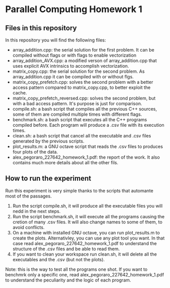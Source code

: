 # Parallel Computing Homework 1

## Files in this repository
In this repository you will find the following files:

- array_addition.cpp: the serial solution for the first problem. It can be compiled without flags or with flags to enable vectorization
- array_addition_AVX.cpp: a modified verson of array_addition.cpp that uses explicit AVX intrinsics to accomplish vectorization.
- matrix_copy.cpp: the serial solution for the second problem. As array_addition.cpp it can be compiled with or without flgs.
- matrix_copy_prefetch.cpp: solves the second problem with a better access pattern compared to matrix_copy.cpp, to better exploit the cache.
- matrix_copy_prefetch_reversed.cpp: solves the second problem, but with a bad access pattern. It's purpose is just for comparison.
- compile.sh: a bash script that compiles all the previous C++ sources, some of them are compiled multiple times with different flags.
- benchmark.sh: a bash script that executes all the C++ programs compiled before. Each program will produce a .csv file with its execution times.
- clean.sh: a bash script that cancel all the executable and .csv files generated by the previous scripts.
- plot_results.m: a GNU octave script that reads the .csv files to produces four plots of the data.
- alex_pegoraro_227642_homework_1.pdf: the report of the work. It also contains much more details about all the other fils.

## How to run the experiment

Run this experiment is very simple thanks to the scripts that automante most of the passages.

1. Run the script compile.sh, it will produce all the executable files you will nedd in the next steps.
2. Run the script benchmark.sh, it will execute all the programs causing the cretion of many .csv files. 
It will also change names to some of them, to avoid conflicts.
3. On a machine with installed GNU octave, you can run plot_results.m to create the plots. Alternativley, you can use any plot tool you want. In that
case read alex_pegoraro_227642_homework_1.pdf to understand the structure of the .csv files and be able to read them.
4. If you want to clean your workspace run clean.sh, it will delete all the executables and the .csv (but not the plots).

Note: this is the way to test all the programs one shot. If you want to benchmrk only a specific one, read alex_pegoraro_227642_homework_1.pdf to understand
the peculiarity and the logic of each program.
